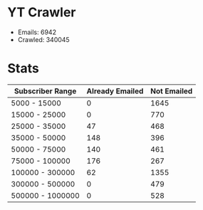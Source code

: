 # YT Crawler
- Emails: 6942
- Crawled: 340045

# Stats
| Subscriber Range  | Already Emailed | Not Emailed |
|-------|-------|-------|
| 5000 - 15000 | 0 | 1645 |
| 15000 - 25000 | 0 | 770 |
| 25000 - 35000 | 47 | 468 |
| 35000 - 50000 | 148 | 396 |
| 50000 - 75000 | 140 | 461 |
| 75000 - 100000 | 176 | 267 |
| 100000 - 300000 | 62 | 1355 |
| 300000 - 500000 | 0 | 479 |
| 500000 - 1000000 | 0 | 528 |
